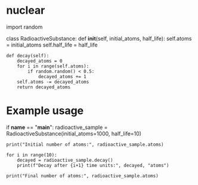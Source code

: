 # nuclear
import random

class RadioactiveSubstance:
    def __init__(self, initial_atoms, half_life):
        self.atoms = initial_atoms
        self.half_life = half_life

    def decay(self):
        decayed_atoms = 0
        for i in range(self.atoms):
            if random.random() < 0.5:
                decayed_atoms += 1
        self.atoms -= decayed_atoms
        return decayed_atoms

# Example usage
if __name__ == "__main__":
    radioactive_sample = RadioactiveSubstance(initial_atoms=1000, half_life=10)

    print("Initial number of atoms:", radioactive_sample.atoms)

    for i in range(10):
        decayed = radioactive_sample.decay()
        print(f"Decay after {i+1} time units:", decayed, "atoms")

    print("Final number of atoms:", radioactive_sample.atoms)
